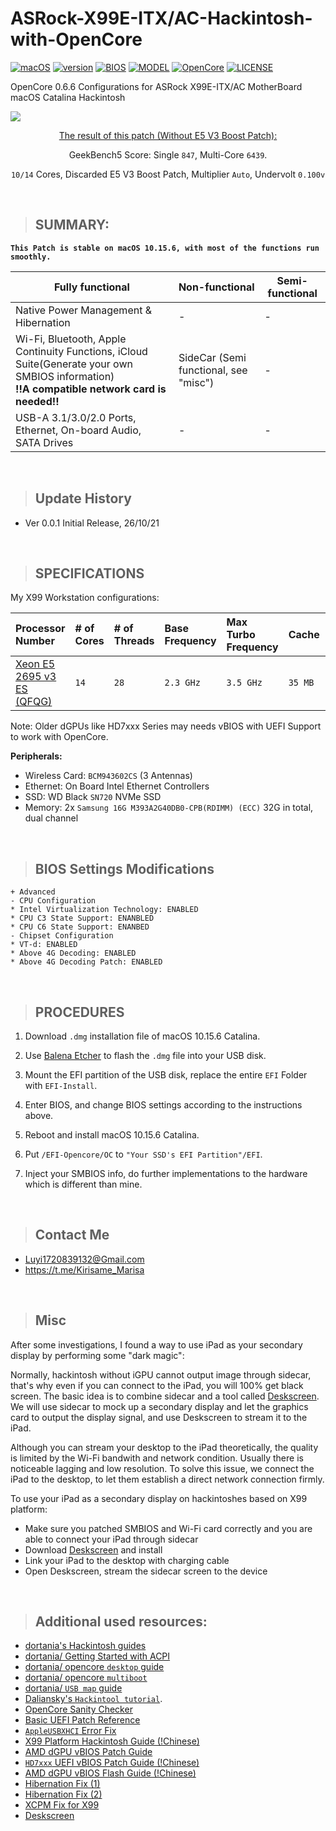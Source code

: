 # ASRock-X99E-ITX/AC-Hackintosh-with-OpenCore

[![macOS](https://img.shields.io/badge/macOS-Catalina-yellow.svg)](https://www.apple.com/macos/catalina/)
[![version](https://img.shields.io/badge/10.15.6-yellow)](https://support.apple.com/en-us/HT210642)
[![BIOS](https://img.shields.io/badge/BIOS-3.60-blue)]()
[![MODEL](https://img.shields.io/badge/X99E-ITX_A/C-blue)](http://www.asrock.com/MB/Intel/X99E-ITXac)
[![OpenCore](https://img.shields.io/badge/OpenCore-0.6.6-green)](https://github.com/acidanthera/OpenCorePkg)
[![LICENSE](https://img.shields.io/badge/license-MIT-green)]()

OpenCore 0.6.6 Configurations for ASRock X99E-ITX/AC MotherBoard macOS Catalina Hackintosh


![](./readme.png)

<center>

 [The result of this patch (Without E5 V3 Boost Patch):](https://browser.geekbench.com/v5/cpu/10608364)

GeekBench5 Score: Single `847`, Multi-Core `6439`. 

`10/14` Cores, Discarded E5 V3 Boost Patch, Multiplier `Auto`, Undervolt `0.100v`

</center>

<br>

> ## SUMMARY:

**`This Patch is stable on macOS 10.15.6, with most of the functions run smoothly. `**


| Fully functional | Non-functional | Semi-functional |
| ---------------- | -------------- | ------------------------------------------------------ |
| Native Power Management & Hibernation | - | - |
| Wi-Fi, Bluetooth, Apple Continuity Functions, iCloud Suite(Generate your own SMBIOS information) <br> **!!A compatible network card is needed!!**               |  SideCar (Semi functional, see "misc")   | -  |
| USB-A 3.1/3.0/2.0 Ports, Ethernet, On-board Audio, SATA Drives               | -  | - | - |

<br>

>## Update History
- Ver 0.0.1 Initial Release, 26/10/21

<br>

> ## SPECIFICATIONS

My X99 Workstation configurations:

| Processor Number                                                                                                                   | # of Cores | # of Threads | Base Frequency | Max Turbo Frequency | Cache | Memory Types | Graphics      |
| :--------------------------------------------------------------------------------------------------------------------------------- | :--------- | :----------- | :------------- | :------------------ | :---- | :----------- | :------------ |
| [Xeon E5 2695 v3 ES (QFQG)](https://ark.intel.com/content/www/us/en/ark/products/81057/intel-xeon-processor-e5-2695-v3-35m-cache-2-30-ghz.html) | `14`          | `28`            | `2.3 GHz`        | `3.5 GHz`             | `35 MB`  | `DDR4-2133`  | `XFX HD7770 Black 2GB` |

Note: Older dGPUs like HD7xxx Series may needs vBIOS with UEFI Support to work with OpenCore. 

**Peripherals:**

- Wireless Card: `BCM943602CS` (3 Antennas)<br>
- Ethernet: On Board Intel Ethernet Controllers
- SSD: WD Black `SN720` NVMe SSD 
- Memory: 2x `Samsung 16G M393A2G40DB0-CPB(RDIMM) (ECC)` 32G in total, dual channel

<br>

>## BIOS Settings Modifications
```
+ Advanced
- CPU Configuration
* Intel Virtualization Technology: ENABLED
* CPU C3 State Support: ENANBLED
* CPU C6 State Support: ENANBED
- Chipset Configuration
* VT-d: ENABLED
* Above 4G Decoding: ENABLED
* Above 4G Decoding Patch: ENABLED

```


<br>

>## PROCEDURES

1. Download `.dmg` installation file of macOS 10.15.6 Catalina. 

2. Use [Balena Etcher](https://www.balena.io/etcher/) to flash the `.dmg` file into your USB disk. 


3. Mount the EFI partition of the USB disk, replace the entire `EFI` Folder with `EFI-Install`. 

4. Enter BIOS, and change BIOS settings according to the instructions above.

5. Reboot and install macOS 10.15.6 Catalina. 

6. Put `/EFI-Opencore/OC` to `"Your SSD's EFI Partition"/EFI`. 

7. Inject your SMBIOS info, do further implementations to the hardware which is different than mine. 


<br>

>## Contact Me

- Luyi1720839132@Gmail.com
- https://t.me/Kirisame_Marisa

<br>

>## Misc

After some investigations, I found a way to use iPad as your secondary display by performing some "dark magic":

Normally, hackintosh without iGPU cannot output image through sidecar, that's why even if you can connect to the iPad, you will 100% get black screen. The basic idea is to combine sidecar and a tool called [Deskscreen](https://deskreen.com). <br>We will use sidecar to mock up a secondary display and let the graphics card to output the display signal, and use Deskscreen to stream it to the iPad. 

Although you can stream your desktop to the iPad theoretically, the quality is limited by the Wi-Fi bandwith and network condition. Usually there is noticeable lagging and low resolution. To solve this issue, we connect the iPad to the desktop, to let them establish a direct network connection firmly. 

To use your iPad as a secondary display on hackintoshes based on X99 platform: 

- Make sure you patched SMBIOS and Wi-Fi card correctly and you are able to connect your iPad through sidecar
- Download [Deskscreen](https://deskreen.com) and install
- Link your iPad to the desktop with charging cable
- Open Deskscreen, stream the sidecar screen to the device



<br>

>## Additional used resources: 

- [dortania's Hackintosh guides](https://github.com/dortania)
- [dortania/ Getting Started with ACPI](https://dortania.github.io/Getting-Started-With-ACPI/)
- [dortania/ opencore `desktop` guide](https://dortania.github.io/OpenCore-Desktop-Guide/)
- [dortania/ opencore `multiboot`](https://github.com/dortania/OpenCore-Multiboot)
- [dortania/ `USB map` guide](https://github.com/dortania/USB-Map-Guide)
- [Daliansky's `Hackintool tutorial`](https://translate.google.com/translate?js=n&sl=auto&tl=en&u=https://blog.daliansky.net/Intel-FB-Patcher-tutorial-and-insertion-pose.html).
- [OpenCore Sanity Checker](opencore.slowgeek.com)
- [Basic UEFI Patch Reference](https://www.tonymacx86.com/threads/x99-catalina-pci-cards-not-working.309236/)
- [`AppleUSBXHCI` Error Fix](https://www.tonymacx86.com/threads/how-to-extend-the-imac-pro-to-x99-successful-build-extended-guide.227001/page-86)
- [X99 Platform Hackintosh Guide (!Chinese)](https://www.chiphell.com/thread-2174588-1-1.html)
- [AMD dGPU vBIOS Patch Guide](http://forum.netkas.org/index.php/topic,5619.0.html)
- [`HD7xxx` UEFI vBIOS Patch Guide (!Chinese)](https://bbs.nga.cn/read.php?tid=18588213&rand=628)
- [AMD dGPU vBIOS Flash Guide (!Chinese)](https://www.chiphell.com/thread-347172-1-1.html)
- [Hibernation Fix (1)](https://pikeralpha.wordpress.com/2017/01/12/debugging-sleep-issues/)
- [Hibernation Fix (2)](https://www.tonymacx86.com/threads/how-to-extend-the-imac-pro-to-x99-successful-build-extended-guide.227001/)
- [XCPM Fix for X99](https://www.tonymacx86.com/threads/x99-macos-catalina-10-15-2-kernel-patches.288451/)
- [Deskscreen](https://github.com/pavlobu/deskreen)
